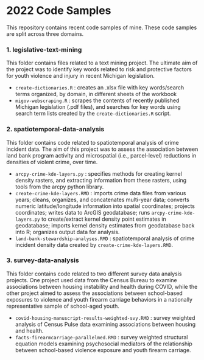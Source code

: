 # 2022 Code Samples

This repository contains recent code samples of mine. These code samples are split across three domains. 

### 1. legislative-text-mining

This folder contains files related to a text mining project. The ultimate aim of the project was to identify key words related to risk and protective factors for youth violence and injury in recent Michigan legislation. 

- `create-dictionaries.R` : creates an .xlsx file with key words/search terms organized, by domain, in different sheets of the workbook
- `migov-webscraping.R` : scrapes the contents of recently published Michigan legislation (.pdf files), and searches for key words using search term lists created by the `create-dictionaries.R` script.

### 2. spatiotemporal-data-analysis

This folder contains code related to spatiotemporal analysis of crime incident data. The aim of this project was to assess the association between land bank program activity and microspatial (i.e., parcel-level) reductions in densities of violent crime, over time. 

- `arcpy-crime-kde-layers.py` : specifies methods for creating kernel density rasters, and extracting information from these rasters, using tools from the arcpy python library.
- `create-crime-kde-layers.RMD` : imports crime data files from various years; cleans, organizes, and concatenates multi-year data; converts numeric latitude/longitude information into spatial coordinates; projects coordinates; writes data to ArcGIS geodatabase; runs `arcpy-crime-kde-layers.py` to create/extract kernel density point estimates in geodatabase; imports kernel density estimates from geodatabase back into R; organizes output data for analysis. 
- `land-bank-stewardship-analyses.RMD` : spatiotemporal analysis of crime incident density data created by `create-crime-kde-layers.RMD`.

### 3. survey-data-analysis

This folder contains code related to two different survey data analysis projects. One project used data from the Census Bureau to examine associations between housing instability and health during COVID, while the other project aimed to assess the associations between school-based exposures to violence and youth firearm carriage behaviors in a nationally representative sample of school-aged youth. 

- `covid-housing-manuscript-results-weighted-svy.RMD` : survey weighted analysis of Census Pulse data examining associations between housing and health. 
- `facts-firearmcarriage-parallelmed.RMD` : survey weighted structural equation models examining psychosocial mediators of the relationship between school-based violence exposure and youth firearm carriage. 

